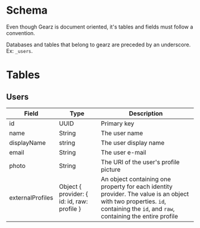 Schema
===

Even though Gearz is document oriented, it's tables and fields must follow a convention.
 
Databases and tables that belong to gearz are preceded by an underscore. Ex: `_users`.

Tables
===

Users
---

Field | Type | Description
--- | --- | ---
id | UUID | Primary key
name | String | The user name
displayName | string | The user display name
email | String | The user e-mail
photo | String | The URI of the user's profile picture
externalProfiles | Object { provider: { id: id, raw: profile } | An object containing one property for each identity provider. The value is an object with two properties. `id`, containing the `id`, and `raw`, containing the entire profile
